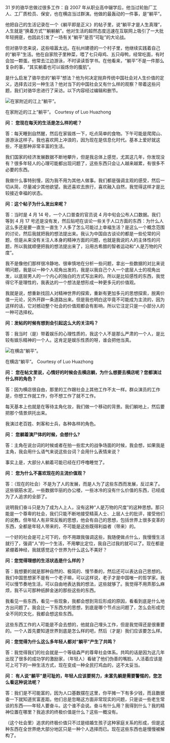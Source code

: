 31 岁的骆华忠做过很多工作：自 2007 年从职业高中辍学后，他当过轮胎厂工人、工厂质检员、保安，也在横店当过群演。他做的最轰动的一件事，是“躺平”。

他把自己的生活记录在一个《躺平即是正义》的帖子里，说“躺平才是人生真理”，人生就是“换着方式”“躺躺躺”。他对生活的超然态度迅速在互联网上吸引了一大批年轻拥趸，也因此引发了一场有关“躺平”是否“可耻”的大论战。

但对骆华忠来说，这些喧嚣太远。在杭州建德的一个村子里，他继续实践着自己的“躺平”生活。他在自家院子里种菜，喂了七只母鸡、五只母鸭，经常吃面，有时会加一颗蛋。他常去江边游泳，不时读读哲学书。在他看来，“躺平”不是一件那么复杂的事，“其实躺着也可以锻炼你的腹肌”。

是什么启发了骆华忠的“躺平”想法？他为何决定抛弃传统中国社会对人生价值的定义，选择去过另一种生活？他对当下的中国社会又有什么样的观察？带着这些问题，我们对骆华忠进行了采访。以下内容经过编辑和删节。

![在家附近的江上“躺平”。](https://static01.nyt.com/images/2021/07/13/multimedia/c00lying-flat-02/c00lying-flat-02-master1050.jpg)

在家附近的江上“躺平”。 Courtesy of Luo Huazhong

**问：** **您现在每天的生活是怎么样的呢？**

答：每天睡到自然醒，然后在家锻炼一下，吃点简单的食物。下午可能是爬爬山、游游泳这样子。我也喜欢网上冲浪的，因为现在是信息化时代。基本上爱好就这些，不是那种非常丰富的生活。

我们国家的经济发展数据不断地攀升，但是我总体上感觉，尤其这几年，你发现没有？很多年轻人的心理可能都出现问题了，这些东西只会让人越来越累，有很多不必要的东西。

我做什么事特别慢，因为我不用为其他人做事。我们都是强调主观的感受，然后一切从简，尽量减少其他欲望。我还喜欢去旅行，喜欢融入自然，我觉得这样才是比较接近幸福的状态。

**问：这个帖子为什么发出来呢？**

答：当时是 4 月 14 号，一个人口普查的官员说 4 月中旬会公布人口数据。我们等到 4 月 17 号还是没有发，然后贴吧在谈论一些关于人口方面的东西：为什么人这么多还是要一直生一直生？人多了怎么可能过上幸福生活？是这么一个概念范围的讨论，然后我就把我的想法提出来。我认为中国自古谈论的都是一些伦常的问题，但是从来没有关注人本身的精神方面的问题，也就是我说的人的主体性的问题，所以我就顺便把我的想法提出来了，沿用古希腊的智者运动和“人是万物的尺度”。

我不是像他们那样很冷静地、很审慎地在分析一些问题，拿出一些数据的对比来说明问题，我是以一种个人视角出发的，我是以我自己个人一个底层人士的视角出发，以底层男人的一个内心的独白的方式写出来的。所以是比较感性的东西，我觉得它不是理性的，我表达的一个想法是想形成一种更多元的价值观。

我就是说，想重新找回人对精神世界的探索，重新有更加多元的思想探索，脱离价值一元论，另外开辟一条道路出来。但是我也明白这毕竟不可能成为主流的，因为这样的话，它对撼动整个社会的价值观都会有影响，所以它注定只是一小部分人的一种可选择权。

**问：发帖的时候有想到会引起这么大的关注吗？**

答：我当时（是）带着娱乐的心理性质的，我这个人不是那么严肃的一个人，是比较有娱乐精神的一个人。这肯定是娱乐性质的呀，谁会把他当真。

![在横店“躺平”。](https://static01.nyt.com/images/2021/07/13/multimedia/c00lying-flat/c00lying-flat-master1050.jpg)

在横店“躺平”。 Courtesy of Luo Huazhong

**问：** **您在帖文里说，心情好的时候会去横店躺，为什么想要去横店呢？您都演过什么样的角色？**

答：因为横店很自由，那里的工作跟社会上其他工作不太一样。群众演员的工作是，你想工作就工作，你不想工作了就不工作。

每天基本上也就是在等待主角化妆，我们做一个移动的背景。我们躺地上，然后要把那个情景烘托出来。

我演过老百姓、刺客和士兵，各种各样的角色。

**问：** **您躺着演尸体的时候，会想什么?**

答：主角在说台词的时候或者在拍一些宏大的战争场面的时候，我会想，如果我是主角，我会用什么语气来说这些台词？会用什么表情来说？

事实上是，大部分人躺着可能已经在打呼噜睡觉了。

**问：** **您为什么不喜欢现在的主流价值观？**

答：（现在的社会）不是为了人的发展，而是人为了这些东西而发展，反过来了。这些钢筋水泥，一些数据华丽的办公楼，一些冰冷的没有什么价值的东西，已经成为了人追求的全部了。

说明我们奋斗只是为了成为人上人，没有这种“人是万物的尺度”的这种思想。那只能是一个尊卑的社会，我们只能不断地接受精英人士、上层人士的批评，接受他们的说教。但年轻人有非常反叛的思想，他会有自己的思想，包括世界上很多变革的东西，全都是年轻人带来的，不可能是这些既得利益者（带来）的。

一个好的社会是可上可下的，你不用跟我强调这些，我随便做点什么，我慢慢生活就行了，强调“人”的一个生活，不用攀比定位，我自己过我的就可以了。现在都是紧绷着神经，我就感觉这个世界为什么这么不美好？

**问：您觉得理想的生活状态是什么样的？**

答：我想要的就是那种自然的、极简的、慢节奏的，然后还可以表达自己思想的。我们中国思想家不是有一个老子嘛，可以这样说，老子才是中国唯一的哲学家。我可以慢节奏地生活，可以自由地表达我的想法，这些就够了。我觉得不用弄那么麻烦，我不认可那种纸醉金迷的那些这些的东西。

我看见一些东西，看见一些现象，我都会想到背后形成的原因，看看到底是什么地方出问题了。我会比一下东西方的思想，到底是哪个节点出问题了，怎么会形成完全不同的文化，我都会想这些东西。

这些东西工作的人可能是不会去想的，他就自己埋头工作，但是我觉得还是很重要的。一个人首先要知道世界到底是怎么样的吧，然后（才是）我们应该要怎么样。

**问：您觉得为什么这么多年轻人都对“躺平”产生了共鸣？**

答：我觉得我们的社会就是一个等级森严的尊卑社会体系。共鸣的话是因为这几年出现了很多的成功学的激励家，（年轻人）看破了他们伪善的嘴脸。人活着应该是可上可下的一种生活方式，现在变成一种全民打鸡血的，这不太妥当。

**问：** **有人说“躺平”是可耻的，年轻人应该要努力，未富先躺是需要警惕的，您怎么看这种说法呢？**

答：我们是不可能富的，因为人口基数摆在这里，你平摊一下有多少钱，而且数据查一下就知道贫富差距。他们总是忽略这方面非常现实的问题，只是谈一些老生常谈的东西——年轻人要奋斗。这个谁不会说。奋斗有什么用？我得到什么？我的精神位置在哪里？我追求的终极价值是什么？这些一概没有。

（这个社会里）追求的终极价值只不过是结婚生孩子这种家庭关系的形成，但是这种东西在全世界绝大部分地区只是一种个人选择而已。现在这些东西也是慢慢被解构了。
